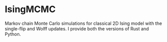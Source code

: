 # IsingMCMC
Markov chain Monte Carlo simulations for classical 2D Ising model with the single-flip and Wolff updates. I provide both the versions of Rust and Python.
